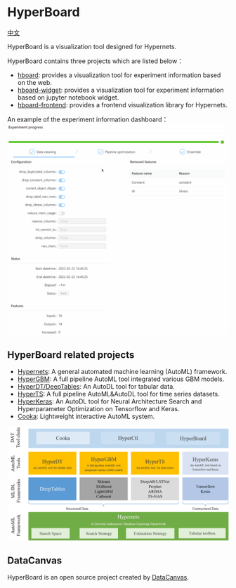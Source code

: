 # HyperBoard

[中文](README_CN.md)

HyperBoard is a visualization tool designed for Hypernets.

HyperBoard contains three projects which are listed below：
- [hboard](./hboard): provides a visualization tool for experiment information based on the web.
- [hboard-widget](./hboard-widget): provides a visualization tool for experiment information based on jupyter notebook widget.
- [hboard-frontend](./hboard-frontend): provides a frontend visualization library for Hypernets.

An example of the experiment information dashboard：
![experiment_process.gif](https://raw.githubusercontent.com/DataCanvasIO/HyperBoard/main/docs/images/experiment_process.gif)

## HyperBoard related projects
 
* [Hypernets](https://github.com/DataCanvasIO/Hypernets): A general automated machine learning (AutoML) framework.
* [HyperGBM](https://github.com/DataCanvasIO/HyperGBM): A full pipeline AutoML tool integrated various GBM models.
* [HyperDT/DeepTables](https://github.com/DataCanvasIO/DeepTables): An AutoDL tool for tabular data.
* [HyperTS](https://github.com/DataCanvasIO/HyperTS): A full pipeline AutoML&AutoDL tool for time series datasets.
* [HyperKeras](https://github.com/DataCanvasIO/HyperKeras): An AutoDL tool for Neural Architecture Search and Hyperparameter Optimization on Tensorflow and Keras.
* [Cooka](https://github.com/DataCanvasIO/Cooka): Lightweight interactive AutoML system.

![DataCanvas AutoML Toolkit](https://raw.githubusercontent.com/DataCanvasIO/HyperBoard/main/docs/images/DAT2.5.png)


## DataCanvas
HyperBoard is an open source project created by [DataCanvas](https://www.datacanvas.com/).
